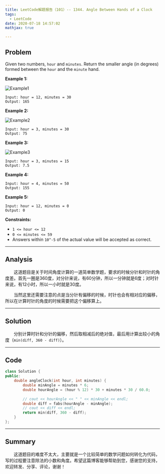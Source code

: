 ```yaml
---
title: LeetCode解题报告（101）-- 1344. Angle Between Hands of a Clock
tags:
  - LeetCode
date: 2020-07-18 14:57:02
mathjax: true

---
```


## Problem

Given two numbers, `hour` and `minutes`. Return the smaller angle (in degrees) formed between the `hour` and the `minute` hand.

<!-- more -->

**Example 1:**

![Example1](https://assets.leetcode.com/uploads/2019/12/26/sample_1_1673.png)

```
Input: hour = 12, minutes = 30
Output: 165
```

**Example 2:**

![Example2](https://assets.leetcode.com/uploads/2019/12/26/sample_2_1673.png)

```
Input: hour = 3, minutes = 30
Output: 75
```

**Example 3:**

![Example3](https://assets.leetcode.com/uploads/2019/12/26/sample_3_1673.png)

```
Input: hour = 3, minutes = 15
Output: 7.5
```

**Example 4:**

```
Input: hour = 4, minutes = 50
Output: 155
```

**Example 5:**

```
Input: hour = 12, minutes = 0
Output: 0
```

**Constraints:**

- `1 <= hour <= 12`
- `0 <= minutes <= 59`
- Answers within `10^-5` of the actual value will be accepted as correct.

------

## Analysis

&emsp;&emsp;这道题目是关于时间角度计算的一道简单数学题，要求的时候分针和时针的角度差。首先一圈是360度，对分针来说，有60分钟，所以一分钟就是6度；对时针来说，有12小时，所以一小时就是30度。

&emsp;&emsp;当然这里还需要注意的点是当分针有偏移的时候，时针也会有相对应的偏移，所以在计算时针的角度的时候需要把这个偏移算上。

------

## Solution

&emsp;&emsp;分别计算时针和分针的偏移，然后取相减后的绝对值，最后用计算出较小的角度（`min(diff, 360 - diff)`）。

------

## Code

```c++
class Solution {
public:
    double angleClock(int hour, int minutes) {
        double minAngle = minutes * 6;
        double hourAngle = (hour % 12) * 30 + minutes * 30 / 60.0;
        
        // cout << hourAngle << " " << minAngle << endl;
        double diff = fabs(hourAngle - minAngle);
        // cout << diff << endl;
        return min(diff, 360 - diff);
    }
};
```

------

## Summary

&emsp;&emsp;这道题目的难度不太大，主要就是一个比较简单的数学问题如何转化为代码，写的过程要注意除法的小数和角度。希望这篇博客能够帮助到您，感谢您的支持，欢迎转发、分享、评论，谢谢！

